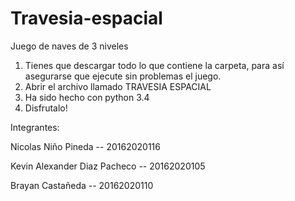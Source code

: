 # Travesia-espacial
Juego de naves de 3 niveles

1. Tienes que descargar todo lo que contiene la carpeta, para así asegurarse que ejecute sin problemas el juego.
2. Abrir el archivo llamado TRAVESIA ESPACIAL
2. Ha sido hecho con python 3.4 
3. Disfrutalo!

Integrantes:

Nicolas Niño Pineda -- 20162020116

Kevin Alexander Diaz Pacheco -- 20162020105

Brayan Castañeda -- 20162020110
